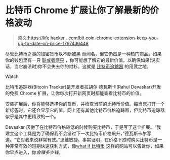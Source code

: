 # 比特币 Chrome 扩展让你了解最新的价格波动

> 原文:[https://life hacker . com/bit coin-chrome-extension-keep-you-up-to-date-on-price-1797436448](https://lifehacker.com/bitcoin-chrome-extension-keeps-you-up-to-date-on-price-1797436448)

尽管比特币之类的加密货币以不断被黑 而闻名，但它仍然是一种热门商品。如果你的钱包里有一只 [聪或者两只](https://en.bitcoin.it/wiki/Satoshi_(unit)) ，你可能想了解它的最新价值，以确保如果(说实话，当它崩溃时)你不会失去你的衬衫。这就是 [比特币追踪器](https://www.producthunt.com/posts/what-if-bitcoin) 的用武之地。

Watch

比特币追踪器(Bitcoin Tracker)是开发者拉胡尔·德瓦斯卡(Rahul Devaskar)开发的免费 Chrome 扩展，让你每次打开新网页时都能查看比特币的价值。

安装扩展后，你将能够选择你的货币，并检查当前的比特币价值。每当您打开一个新标签时，它还会显示它的值。网上还有其他比特币价格追踪器，但比特币追踪器似乎是其中更精致的一个。

Devaskar 厌倦了在比特币价格较低的时候购买比特币，于是写了这个扩展。“我建立这个工具是为了确保我不会错过下一次比特币价格飙升，”德瓦斯卡尔写道。“它对我来说非常有效。”思维敏捷。事实证明，在价格下跌时购买比特币是一种非常有效的短期快速获利方式，像[what if 比特币](http://whatifbitcoin.com/?ref=producthunt) 这样的网站可以告诉你，如果你早点进入，你*会赚多少钱*。